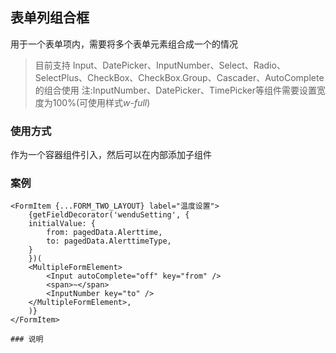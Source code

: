 ## 表单列组合框
用于一个表单项内，需要将多个表单元素组合成一个的情况

> 目前支持 Input、DatePicker、InputNumber、Select、Radio、SelectPlus、CheckBox、CheckBox.Group、Cascader、AutoComplete的组合使用
> 注:InputNumber、DatePicker、TimePicker等组件需要设置宽度为100%(可使用样式*w-full*)

### 使用方式
作为一个容器组件引入，然后可以在内部添加子组件

### 案例
``` tsx
<FormItem {...FORM_TWO_LAYOUT} label="温度设置">
    {getFieldDecorator('wenduSetting', {
    initialValue: {
        from: pagedData.Alerttime,
        to: pagedData.AlerttimeType,
    }
    })(
    <MultipleFormElement>
        <Input autoComplete="off" key="from" />
        <span>~</span>
        <InputNumber key="to" />
    </MultipleFormElement>,
    )}
</FormItem>

### 说明
